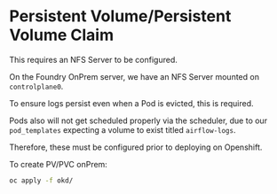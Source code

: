 # Persistent Volume/Persistent Volume Claim

This requires an NFS Server to be configured.

On the Foundry OnPrem server, we have an NFS Server mounted on `controlplane0`.

To ensure logs persist even when a Pod is evicted, this is required.

Pods also will not get scheduled properly via the scheduler, due to our `pod_templates`  expecting a volume to exist titled `airflow-logs`.

Therefore, these must be configured prior to deploying on Openshift.

To create PV/PVC onPrem:

```bash
oc apply -f okd/
```
